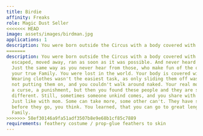 ```yaml
---
title: Birdie
affinity: Freaks
role: Magic Dust Seller
<<<<<<< HEAD
image: assets/images/birdman.jpg
applications: 1
description: You were born outside the Circus with a body covered with feathers. You escaped, moved away, ran as soon as it was possible. And never heard from your parents. Just the same way as you never hear from those, who make fun of the other freaks, your true Family. You were lost in the world. Your body is covered with feathers. Wearing clothes wasn't the easiest task, as only sliding them off was straight forward, not putting them on, and you couldn't walk around naked. Your real mom called you a curse, a punishment, but then you found these people and they are something totally different. Still, sometimes someone unkind comes, and you share with them some magic. Just like with mom. Some can take more, some other can't. They have sweet dreams before they go, you think. You learned, that you can go to great lengths for the Family.
=======
description: You were born outside the Circus with a body covered with feathers. You
  escaped, moved away, ran as soon as it was possible. And never heard from your parents.
  Just the same way as you never hear from those, who make fun of the other freaks,
  your true Family. You were lost in the world. Your body is covered with feathers.
  Wearing clothes wasn't the easiest task, as only sliding them off was straight forward,
  not putting them on, and you couldn't walk around naked. Your real mom called you
  a curse, a punishment, but then you found these people and they are something totally
  different. Still, sometimes someone unkind comes, and you share with them some magic.
  Just like with mom. Some can take more, some other can't. They have sweet dreams
  before they go, you think. You learned, that you can go to great lengths for the
  Family.
>>>>>>> 58ef30146a9fa51adf3507b8e9e68b1cf85c7889
requirements: feathery costume / prop-glue feathers to skin
---
```


